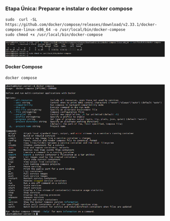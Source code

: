 ### Etapa Única: Preparar e instalar o docker compose
````
sudo  curl -SL https://github.com/docker/compose/releases/download/v2.33.1/docker-compose-linux-x86_64 -o /usr/local/bin/docker-compose
sudo chmod +x /usr/local/bin/docker-compose
````
![alt text](pictures/docker-compose-install.PNG)

#### Docker Compose 
````
docker compose
````
![alt text](pictures/docker-compose-version.PNG)